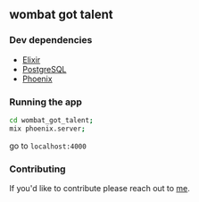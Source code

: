## wombat got talent

### Dev dependencies
* [Elixir](https://elixir-lang.org/install.html)
* [PostgreSQL](http://postgresapp.com/)
* [Phoenix](http://www.phoenixframework.org/docs/installation)

### Running the app
```bash
cd wombat_got_talent;
mix phoenix.server;
```

go to ```localhost:4000``` 

### Contributing
If you'd like to contribute please reach out to [me](mailto:alaric@zendesk.com).
